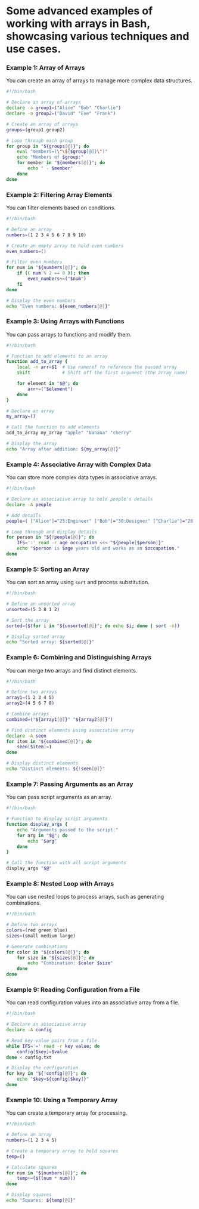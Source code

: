 # Some advanced examples of working with arrays in Bash, showcasing various techniques and use cases.

### Example 1: Array of Arrays

You can create an array of arrays to manage more complex data structures.

```bash
#!/bin/bash

# Declare an array of arrays
declare -a group1=("Alice" "Bob" "Charlie")
declare -a group2=("David" "Eve" "Frank")

# Create an array of arrays
groups=(group1 group2)

# Loop through each group
for group in "${groups[@]}"; do
    eval "members=(\"\${$group[@]}\")"
    echo "Members of $group:"
    for member in "${members[@]}"; do
        echo " - $member"
    done
done
```

### Example 2: Filtering Array Elements

You can filter elements based on conditions.

```bash
#!/bin/bash

# Define an array
numbers=(1 2 3 4 5 6 7 8 9 10)

# Create an empty array to hold even numbers
even_numbers=()

# Filter even numbers
for num in "${numbers[@]}"; do
    if (( num % 2 == 0 )); then
        even_numbers+=("$num")
    fi
done

# Display the even numbers
echo "Even numbers: ${even_numbers[@]}"
```

### Example 3: Using Arrays with Functions

You can pass arrays to functions and modify them.

```bash
#!/bin/bash

# Function to add elements to an array
function add_to_array {
    local -n arr=$1  # Use nameref to reference the passed array
    shift            # Shift off the first argument (the array name)

    for element in "$@"; do
        arr+=("$element")
    done
}

# Declare an array
my_array=()

# Call the function to add elements
add_to_array my_array "apple" "banana" "cherry"

# Display the array
echo "Array after addition: ${my_array[@]}"
```

### Example 4: Associative Array with Complex Data

You can store more complex data types in associative arrays.

```bash
#!/bin/bash

# Declare an associative array to hold people's details
declare -A people

# Add details
people=( ["Alice"]="25:Engineer" ["Bob"]="30:Designer" ["Charlie"]="28:Manager" )

# Loop through and display details
for person in "${!people[@]}"; do
    IFS=':' read -r age occupation <<< "${people[$person]}"
    echo "$person is $age years old and works as an $occupation."
done
```

### Example 5: Sorting an Array

You can sort an array using `sort` and process substitution.

```bash
#!/bin/bash

# Define an unsorted array
unsorted=(5 3 8 1 2)

# Sort the array
sorted=($(for i in "${unsorted[@]}"; do echo $i; done | sort -n))

# Display sorted array
echo "Sorted array: ${sorted[@]}"
```

### Example 6: Combining and Distinguishing Arrays

You can merge two arrays and find distinct elements.

```bash
#!/bin/bash

# Define two arrays
array1=(1 2 3 4 5)
array2=(4 5 6 7 8)

# Combine arrays
combined=("${array1[@]}" "${array2[@]}")

# Find distinct elements using associative array
declare -A seen
for item in "${combined[@]}"; do
    seen[$item]=1
done

# Display distinct elements
echo "Distinct elements: ${!seen[@]}"
```

### Example 7: Passing Arguments as an Array

You can pass script arguments as an array.

```bash
#!/bin/bash

# Function to display script arguments
function display_args {
    echo "Arguments passed to the script:"
    for arg in "$@"; do
        echo "$arg"
    done
}

# Call the function with all script arguments
display_args "$@"
```

### Example 8: Nested Loop with Arrays

You can use nested loops to process arrays, such as generating combinations.

```bash
#!/bin/bash

# Define two arrays
colors=(red green blue)
sizes=(small medium large)

# Generate combinations
for color in "${colors[@]}"; do
    for size in "${sizes[@]}"; do
        echo "Combination: $color $size"
    done
done
```

### Example 9: Reading Configuration from a File

You can read configuration values into an associative array from a file.

```bash
#!/bin/bash

# Declare an associative array
declare -A config

# Read key-value pairs from a file
while IFS='=' read -r key value; do
    config[$key]=$value
done < config.txt

# Display the configuration
for key in "${!config[@]}"; do
    echo "$key=${config[$key]}"
done
```

### Example 10: Using a Temporary Array

You can create a temporary array for processing.

```bash
#!/bin/bash

# Define an array
numbers=(1 2 3 4 5)

# Create a temporary array to hold squares
temp=()

# Calculate squares
for num in "${numbers[@]}"; do
    temp+=($((num * num)))
done

# Display squares
echo "Squares: ${temp[@]}"
```
